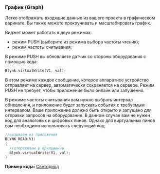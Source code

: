 
### График (Graph)

Легко отображать входящие данные из вашего проекта в графическом варинате. Вы также можете прокручивать и масштабировать график.

Виджет может работать в двух режимах: 

- режим PUSH (выберите из режима выбора частоты чтения);
- режим частоты считывания;

В режиме PUSH вы обновляете датчик со стороны оборудования с помощью кода:

```cpp
Blynk.virtualWrite(V1, val); 
```

В этом режиме каждое сообщение, которое аппаратное устройство отправляет на сервер, автоматически сохраняется на сервере. Режим PUSH не требует, чтобы приложение было онлайн или запущенно.

В режиме частоты считывания вам нужно выбрать интервал обновления, и приложение будет запускать события с требуемым интервалом.
Ваше приложение должно быть открыто и запущено для отправки запросов на оборудование. В данном случае вам не нужен код для аналоговых и цифровых пинов. Однако для виртуальных пинов вам необходимо использовать следующий код:

```cpp
//вызываем из приложения
BLYNK_READ(V1)
{
  //отправляем в приложение
  Blynk.virtualWrite(V1, val);
}
```

**Пример кода:** [Светодиод](https://github.com/blynkkk/blynk-library/blob/master/examples/GettingStarted/BlynkBlink/BlynkBlink.ino)
